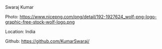 Swaraj Kumar

Photo: https://www.nicepng.com/png/detail/192-1927624_wolf-png-logo-graphic-free-stock-wolf-logo.png

Location: India

Github: https://github.com/KumarSwaraj/
